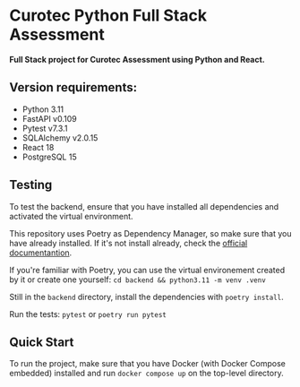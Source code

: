 # Curotec Python Full Stack Assessment

**Full Stack project for Curotec Assessment using Python and React.**

## Version requirements:
- Python 3.11
- FastAPI v0.109
- Pytest v7.3.1
- SQLAlchemy v2.0.15
- React 18
- PostgreSQL 15

## Testing
To test the backend, ensure that you have installed all dependencies and activated the virtual environment.

This repository uses Poetry as Dependency Manager, so make sure that you have already installed. If it's not install already, check the [official documentantion](https://python-poetry.org/docs/#installing-with-pipx).

If you're familiar with Poetry, you can use the virtual environement created by it or create one yourself:
`cd backend && python3.11 -m venv .venv`

Still in the `backend` directory, install the dependencies with `poetry install`.

Run the tests:
`pytest` or `poetry run pytest`

## Quick Start

To run the project, make sure that you have Docker (with Docker Compose embedded) installed and run `docker compose up` on the top-level directory.